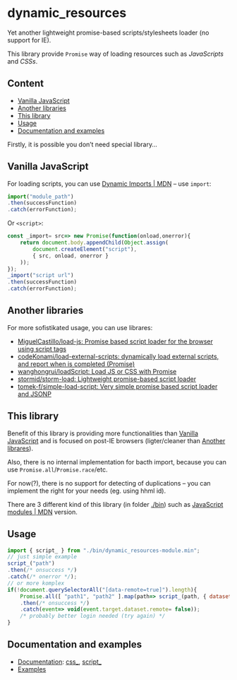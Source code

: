 # dynamic_resources
Yet another lightweight promise-based scripts/stylesheets loader (no support for IE).

This library provide `Promise` way of loading resources such as *JavaScripts* and *CSSs*.

## Content
- [Vanilla JavaScript](#Vanilla-JavaScript)
- [Another libraries](#Another-libraries)
- [This library](#This-library)
- [Usage](#Usage)
- [Documentation and examples](#Documentation-and-examples)

Firstly, it is possible you don’t need special library…

## Vanilla JavaScript
For loading scripts, you can use [Dynamic Imports | MDN](https://developer.mozilla.org/en-US/docs/Web/JavaScript/Reference/Statements/import#Dynamic_Imports) – use `import`:
```JavaScript
import("module_path")
.then(successFunction)
.catch(errorFunction);
```
Or `<script>`:
```JavaScript
const _import= src=> new Promise(function(onload,onerror){
    return document.body.appendChild(Object.assign(
        document.createElement("script"),
        { src, onload, onerror }
    ));
});
_import("script url")
.then(successFunction)
.catch(errorFunction);
```

## Another libraries
For more sofistikated usage, you can use librares:
- [MiguelCastillo/load-js: Promise based script loader for the browser using script tags](https://github.com/MiguelCastillo/load-js)
- [codeKonami/load-external-scripts: dynamically load external scripts, and report when is completed (Promise)](https://github.com/codeKonami/load-external-scripts)
- [wanghongrui/loadScript: Load JS or CSS with Promise](https://github.com/wanghongrui/loadScript)
- [stormid/storm-load: Lightweight promise-based script loader](https://github.com/stormid/storm-load)
- [tomek-f/simple-load-script: Very simple promise based script loader and JSONP](https://github.com/tomek-f/simple-load-script)

## This library
Benefit of this library is providing more functionalities than [Vanilla JavaScript](#Vanilla-JavaScript) and is focused on post-IE browsers (ligter/cleaner than [Another librares](#Another-libraries)).

Also, there is no internal implementation for bacth import, because you can use `Promise.all`/`Promise.race`/etc.

For now(?), there is no support for detecting of duplications – you can implement the right for your needs (eg. using hhml id).

There are 3 different kind of this library (in folder [./bin](./bin)) such as [JavaScript modules | MDN](https://developer.mozilla.org/en-US/docs/Web/JavaScript/Guide/Modules) version.

## Usage
```JavaScript
import { script_ } from "./bin/dynamic_resources-module.min";
// just simple example
script_("path")
.then(/* onsuccess */)
.catch(/* onerror */);
// or more komplex
if(!document.querySelectorAll("[data-remote=true]").length){
    Promise.all([ "path1", "path2" ].map(path=> script_(path, { dataset: { remote: true } })))
    .then(/* onsuccess */)
    .catch(event=> void(event.target.dataset.remote= false));
    /* probably better login needed (try again) */
}
```

## Documentation and examples
- [Documentation](./docs/dynamic_resources-namespace.md): [css_](./docs/dynamic_resources-namespace.md#dynamic_resources.css_), [script_](./docs/dynamic_resources-namespace.md#dynamic_resources.script_)
- [Examples](https://jaandrle.github.io/dynamic_resources/examples.html)